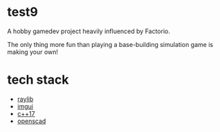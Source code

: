 # test9

A hobby gamedev project heavily influenced by Factorio.

The only thing more fun than playing a base-building simulation game is making your own!

# tech stack

* [raylib](https://github.com/raysan5/raylib)
* [imgui](https://github.com/ocornut/imgui)
* [c++17](https://en.wikipedia.org/wiki/C%2B%2B17)
* [openscad](http://www.openscad.org/)

